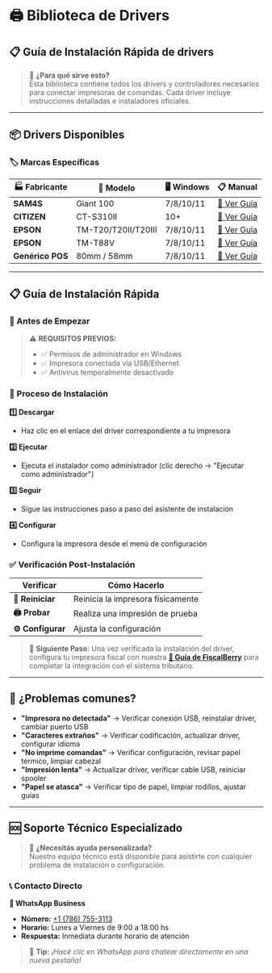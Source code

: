 # 🖨️ Biblioteca de Drivers

## 📋 **Guía de Instalación Rápida de drivers**

> 🎯 **¿Para qué sirve esto?**  
> Esta biblioteca contiene todos los drivers y controladores necesarios para conectar impresoras de comandas. Cada driver incluye instrucciones detalladas e instaladores oficiales.

---

## 📦 **Drivers Disponibles**

### **🏷️ Marcas Específicas**

| 🏭 **Fabricante** | 📱 **Modelo** | 🖥️ **Windows** | 📋 **Manual** |
|-------------------|---------------|-----------------|----------------|
| **SAM4S** | Giant 100 | 7/8/10/11 | [📄 Ver Guía](/user-guide/sam4s-giant-100) |
| **CITIZEN** | CT-S310II | 10+ | [📄 Ver Guía](/user-guide/citizen-ct-s310ii) |
| **EPSON** | TM-T20/T20II/T20III | 7/8/10/11 | [📄 Ver Guía](/user-guide/epson-tm-t20) |
| **EPSON** | TM-T88V | 7/8/10/11 | [📄 Ver Guía](/user-guide/epson-tm-t88v) |
| **Genérico POS** | 80mm / 58mm | 7/8/10/11 | [📄 Ver Guía](/user-guide/drivers-genericos) |

---

## 📋 **Guía de Instalación Rápida**

### **🔧 Antes de Empezar**

> ⚠️ **REQUISITOS PREVIOS:**
> - ✅ Permisos de administrador en Windows
> - ✅ Impresora conectada vía USB/Ethernet
> - ✅ Antivirus temporalmente desactivado

### **🚀 Proceso de Instalación**

**1️⃣ Descargar**
- Haz clic en el enlace del driver correspondiente a tu impresora

**2️⃣ Ejecutar**
- Ejecuta el instalador como administrador (clic derecho → "Ejecutar como administrador")

**3️⃣ Seguir**
- Sigue las instrucciones paso a paso del asistente de instalación

**4️⃣ Configurar**
- Configura la impresora desde el menú de configuración

### **✅ Verificación Post-Instalación**

| Verificar | Cómo Hacerlo |
|-----------|--------------|
| **🔄 Reiniciar** | Reinicia la impresora físicamente |
| **🖨️ Probar** | Realiza una impresión de prueba |
| **⚙️ Configurar** | Ajusta la configuración |

> 🔗 **Siguiente Paso:** Una vez verificada la instalación del driver, configura tu impresora fiscal con nuestra **[📄 Guía de FiscalBerry](/user-guide/configuracion-impresoras#que-es-fiscalberry)** para completar la integración con el sistema tributario.

---

## 🚨 **¿Problemas comunes?**
- **"Impresora no detectada"** → Verificar conexión USB, reinstalar driver, cambiar puerto USB
- **"Caracteres extraños"** → Verificar codificación, actualizar driver, configurar idioma  
- **"No imprime comandas"** → Verificar configuración, revisar papel térmico, limpiar cabezal
- **"Impresión lenta"** → Actualizar driver, verificar cable USB, reiniciar spooler
- **"Papel se atasca"** → Verificar tipo de papel, limpiar rodillos, ajustar guías

---

## 🆘 **Soporte Técnico Especializado**

> 💬 **¿Necesitás ayuda personalizada?**  
> Nuestro equipo técnico está disponible para asistirte con cualquier problema de instalación o configuración.

### **📞 Contacto Directo**

**💬 WhatsApp Business**
- **Número:** <a href="https://wa.me/17867553113?" target="_blank">+1 (786) 755-3113</a>
- **Horario:** Lunes a Viernes de 9:00 a 18:00 hs
- **Respuesta:** Inmediata durante horario de atención

> 🚀 **Tip:** *¡Hacé clic en WhatsApp para chatear directamente en una nueva pestaña!*

